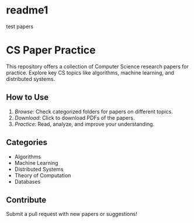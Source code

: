 # readme1
test papers
# CS Paper Practice

This repository offers a collection of Computer Science research papers for practice. Explore key CS topics like algorithms, machine learning, and distributed systems.

## How to Use

1. *Browse*: Check categorized folders for papers on different topics.
2. *Download*: Click to download PDFs of the papers.
3. *Practice*: Read, analyze, and improve your understanding.

## Categories

- Algorithms  
- Machine Learning  
- Distributed Systems  
- Theory of Computation  
- Databases  

## Contribute

Submit a pull request with new papers or suggestions!
